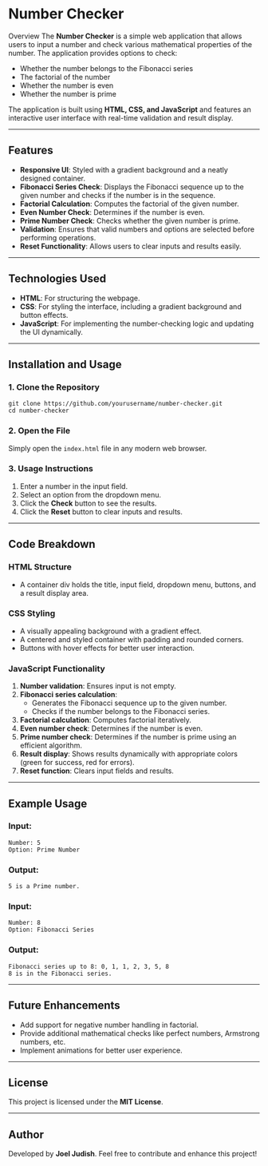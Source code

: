 # Number Checker

Overview
The **Number Checker** is a simple web application that allows users to input a number and check various mathematical properties of the number. The application provides options to check:

- Whether the number belongs to the Fibonacci series
- The factorial of the number
- Whether the number is even
- Whether the number is prime

The application is built using **HTML, CSS, and JavaScript** and features an interactive user interface with real-time validation and result display.

---

## Features
- **Responsive UI**: Styled with a gradient background and a neatly designed container.
- **Fibonacci Series Check**: Displays the Fibonacci sequence up to the given number and checks if the number is in the sequence.
- **Factorial Calculation**: Computes the factorial of the given number.
- **Even Number Check**: Determines if the number is even.
- **Prime Number Check**: Checks whether the given number is prime.
- **Validation**: Ensures that valid numbers and options are selected before performing operations.
- **Reset Functionality**: Allows users to clear inputs and results easily.

---

## Technologies Used
- **HTML**: For structuring the webpage.
- **CSS**: For styling the interface, including a gradient background and button effects.
- **JavaScript**: For implementing the number-checking logic and updating the UI dynamically.

---

## Installation and Usage
### 1. Clone the Repository
```
git clone https://github.com/yourusername/number-checker.git
cd number-checker
```

### 2. Open the File
Simply open the `index.html` file in any modern web browser.

### 3. Usage Instructions
1. Enter a number in the input field.
2. Select an option from the dropdown menu.
3. Click the **Check** button to see the results.
4. Click the **Reset** button to clear inputs and results.

---

## Code Breakdown
### **HTML Structure**
- A container div holds the title, input field, dropdown menu, buttons, and a result display area.

### **CSS Styling**
- A visually appealing background with a gradient effect.
- A centered and styled container with padding and rounded corners.
- Buttons with hover effects for better user interaction.

### **JavaScript Functionality**
1. **Number validation**: Ensures input is not empty.
2. **Fibonacci series calculation**:
   - Generates the Fibonacci sequence up to the given number.
   - Checks if the number belongs to the Fibonacci series.
3. **Factorial calculation**: Computes factorial iteratively.
4. **Even number check**: Determines if the number is even.
5. **Prime number check**: Determines if the number is prime using an efficient algorithm.
6. **Result display**: Shows results dynamically with appropriate colors (green for success, red for errors).
7. **Reset function**: Clears input fields and results.

---

## Example Usage
### Input:
```
Number: 5
Option: Prime Number
```
### Output:
```
5 is a Prime number.
```

### Input:
```
Number: 8
Option: Fibonacci Series
```
### Output:
```
Fibonacci series up to 8: 0, 1, 1, 2, 3, 5, 8
8 is in the Fibonacci series.
```

---

## Future Enhancements
- Add support for negative number handling in factorial.
- Provide additional mathematical checks like perfect numbers, Armstrong numbers, etc.
- Implement animations for better user experience.

---

## License
This project is licensed under the **MIT License**.

---

## Author
Developed by **Joel Judish**. Feel free to contribute and enhance this project!


